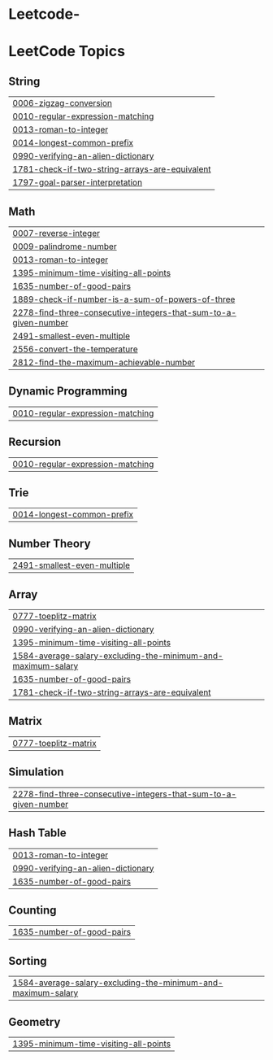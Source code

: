 # Leetcode-
<!---LeetCode Topics Start-->
# LeetCode Topics
## String
|  |
| ------- |
| [0006-zigzag-conversion](https://github.com/BequeenCode/Leetcode-/tree/master/0006-zigzag-conversion) |
| [0010-regular-expression-matching](https://github.com/BequeenCode/Leetcode-/tree/master/0010-regular-expression-matching) |
| [0013-roman-to-integer](https://github.com/BequeenCode/Leetcode-/tree/master/0013-roman-to-integer) |
| [0014-longest-common-prefix](https://github.com/BequeenCode/Leetcode-/tree/master/0014-longest-common-prefix) |
| [0990-verifying-an-alien-dictionary](https://github.com/BequeenCode/Leetcode-/tree/master/0990-verifying-an-alien-dictionary) |
| [1781-check-if-two-string-arrays-are-equivalent](https://github.com/BequeenCode/Leetcode-/tree/master/1781-check-if-two-string-arrays-are-equivalent) |
| [1797-goal-parser-interpretation](https://github.com/BequeenCode/Leetcode-/tree/master/1797-goal-parser-interpretation) |
## Math
|  |
| ------- |
| [0007-reverse-integer](https://github.com/BequeenCode/Leetcode-/tree/master/0007-reverse-integer) |
| [0009-palindrome-number](https://github.com/BequeenCode/Leetcode-/tree/master/0009-palindrome-number) |
| [0013-roman-to-integer](https://github.com/BequeenCode/Leetcode-/tree/master/0013-roman-to-integer) |
| [1395-minimum-time-visiting-all-points](https://github.com/BequeenCode/Leetcode-/tree/master/1395-minimum-time-visiting-all-points) |
| [1635-number-of-good-pairs](https://github.com/BequeenCode/Leetcode-/tree/master/1635-number-of-good-pairs) |
| [1889-check-if-number-is-a-sum-of-powers-of-three](https://github.com/BequeenCode/Leetcode-/tree/master/1889-check-if-number-is-a-sum-of-powers-of-three) |
| [2278-find-three-consecutive-integers-that-sum-to-a-given-number](https://github.com/BequeenCode/Leetcode-/tree/master/2278-find-three-consecutive-integers-that-sum-to-a-given-number) |
| [2491-smallest-even-multiple](https://github.com/BequeenCode/Leetcode-/tree/master/2491-smallest-even-multiple) |
| [2556-convert-the-temperature](https://github.com/BequeenCode/Leetcode-/tree/master/2556-convert-the-temperature) |
| [2812-find-the-maximum-achievable-number](https://github.com/BequeenCode/Leetcode-/tree/master/2812-find-the-maximum-achievable-number) |
## Dynamic Programming
|  |
| ------- |
| [0010-regular-expression-matching](https://github.com/BequeenCode/Leetcode-/tree/master/0010-regular-expression-matching) |
## Recursion
|  |
| ------- |
| [0010-regular-expression-matching](https://github.com/BequeenCode/Leetcode-/tree/master/0010-regular-expression-matching) |
## Trie
|  |
| ------- |
| [0014-longest-common-prefix](https://github.com/BequeenCode/Leetcode-/tree/master/0014-longest-common-prefix) |
## Number Theory
|  |
| ------- |
| [2491-smallest-even-multiple](https://github.com/BequeenCode/Leetcode-/tree/master/2491-smallest-even-multiple) |
## Array
|  |
| ------- |
| [0777-toeplitz-matrix](https://github.com/BequeenCode/Leetcode-/tree/master/0777-toeplitz-matrix) |
| [0990-verifying-an-alien-dictionary](https://github.com/BequeenCode/Leetcode-/tree/master/0990-verifying-an-alien-dictionary) |
| [1395-minimum-time-visiting-all-points](https://github.com/BequeenCode/Leetcode-/tree/master/1395-minimum-time-visiting-all-points) |
| [1584-average-salary-excluding-the-minimum-and-maximum-salary](https://github.com/BequeenCode/Leetcode-/tree/master/1584-average-salary-excluding-the-minimum-and-maximum-salary) |
| [1635-number-of-good-pairs](https://github.com/BequeenCode/Leetcode-/tree/master/1635-number-of-good-pairs) |
| [1781-check-if-two-string-arrays-are-equivalent](https://github.com/BequeenCode/Leetcode-/tree/master/1781-check-if-two-string-arrays-are-equivalent) |
## Matrix
|  |
| ------- |
| [0777-toeplitz-matrix](https://github.com/BequeenCode/Leetcode-/tree/master/0777-toeplitz-matrix) |
## Simulation
|  |
| ------- |
| [2278-find-three-consecutive-integers-that-sum-to-a-given-number](https://github.com/BequeenCode/Leetcode-/tree/master/2278-find-three-consecutive-integers-that-sum-to-a-given-number) |
## Hash Table
|  |
| ------- |
| [0013-roman-to-integer](https://github.com/BequeenCode/Leetcode-/tree/master/0013-roman-to-integer) |
| [0990-verifying-an-alien-dictionary](https://github.com/BequeenCode/Leetcode-/tree/master/0990-verifying-an-alien-dictionary) |
| [1635-number-of-good-pairs](https://github.com/BequeenCode/Leetcode-/tree/master/1635-number-of-good-pairs) |
## Counting
|  |
| ------- |
| [1635-number-of-good-pairs](https://github.com/BequeenCode/Leetcode-/tree/master/1635-number-of-good-pairs) |
## Sorting
|  |
| ------- |
| [1584-average-salary-excluding-the-minimum-and-maximum-salary](https://github.com/BequeenCode/Leetcode-/tree/master/1584-average-salary-excluding-the-minimum-and-maximum-salary) |
## Geometry
|  |
| ------- |
| [1395-minimum-time-visiting-all-points](https://github.com/BequeenCode/Leetcode-/tree/master/1395-minimum-time-visiting-all-points) |
<!---LeetCode Topics End-->